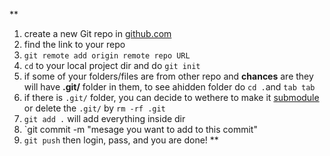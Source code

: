 **
1. create a new Git repo in [github.com](https://github.com/JasonTryharder/Hello-world.git)
2. find the link to your repo
3. `git remote add origin remote repo URL`
4. `cd` to your local project dir and do `git init`
5. if some of your folders/files are from other repo and **chances** are they will have **.git/** folder in them, to see ahidden folder do `cd .`and `tab tab`
6. if there is `.git/` folder, you can decide to wethere to make it [submodule](https://github.community/t/adding-a-folder-from-one-repo-to-another/781/2) or delete the `.git/` by `rm -rf .git` 
7. `git add .` will add everything inside dir 
8. `git commit -m "mesage you want to add to this commit"
9. `git push` then login, pass, and you are done!
**

